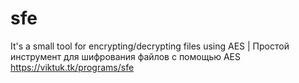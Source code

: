 # sfe
It's a small tool for encrypting/decrypting files using AES | Простой инструмент для шифрования файлов с помощью AES
https://viktuk.tk/programs/sfe
